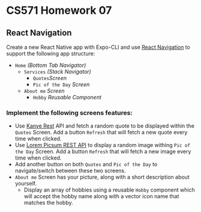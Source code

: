 # CS571 Homework 07
## React Navigation
Create a new React Native app with Expo-CLI and use [React Navigation](https://reactnavigation.org/) to support the following app structure:
* `Home` *(Bottom Tab Navigator)*
    * `Services` *(Stack Navigator)*
      * `Quotes`*Screen* 
      * `Pic of the Day` *Screen*
    * `About me` *Screen*
      * `Hobby` *Reusable Component*


### Implement the following screens features:
* Use [Kanye Rest](https://kanye.rest/) API and fetch a random quote to be displayed within the `Quotes` Screen. Add a button `Refresh` that will fetch a new quote every time when clicked. 
* Use [Lorem Picsum REST API](https://picsum.photos/) to display a random image withing `Pic of the Day` Screen. Add a button `Refresh` that will fetch a new image every time when clicked. 
* Add another button on both `Quotes` and `Pic of the Day` to navigate/switch between these two screens.
* `About me` Screen has your picture, along with a short description about yourself. 
  * Display an array of hobbies using a reusable `Hobby` component which will accept the hobby name along with a vector icon name that matches the hobby.
